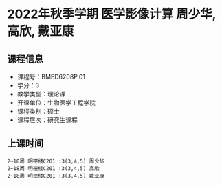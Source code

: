 # 2022年秋季学期 医学影像计算 周少华, 高欣, 戴亚康






## 课程信息

- 课程号：BMED6208P.01
- 学分：3
- 教学类型：理论课
- 开课单位：生物医学工程学院
- 课程类别：硕士
- 课程层次：研究生课程

## 上课时间

```
2~18周 明德楼C201 :3(3,4,5) 周少华
2~18周 明德楼C201 :3(3,4,5) 高欣
2~18周 明德楼C201 :3(3,4,5) 戴亚康
```

